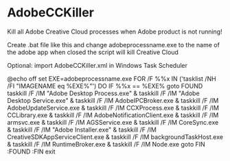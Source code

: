 # AdobeCCKiller
Kill all Adobe Creative Cloud processes when Adobe product is not running!

Create .bat file like this and change adobeprocessname.exe to the name of the adobe app when closed the script will kill Creative Cloud

Optional: import AdobeCCKiller.xml in Windows Task Scheduler

@echo off
set EXE=adobeprocessname.exe
FOR /F %%x IN ('tasklist /NH /FI "IMAGENAME eq %EXE%"') DO IF %%x == %EXE% goto FOUND
taskkill /F /IM "Adobe Desktop Process.exe" & taskkill /F /IM "Adobe Desktop Service.exe" & taskkill /F /IM AdobeIPCBroker.exe & taskkill /F /IM AdobeUpdateService.exe & taskkill /F /IM CCXProcess.exe & taskkill /F /IM CCLibrary.exe & taskkill /F /IM AdobeNotificationClient.exe & taskkill /F /IM armsvc.exe & taskkill /F /IM AGSService.exe & taskkill /F /IM CoreSync.exe & taskkill /F /IM "Adobe Installer.exe" & taskkill /F /IM CreativeSDKAppServiceClient.exe & taskkill /F /IM backgroundTaskHost.exe & taskkill /F /IM RuntimeBroker.exe & taskkill /F /IM Node.exe
goto FIN
:FOUND
:FIN
exit





